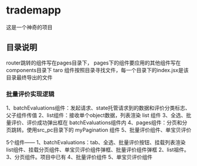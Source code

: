 # trademapp
这是一个神奇的项目

## 目录说明
router跳转的组件写在pages目录下， pages下的组件要应用的其他组件写在components目录下 
taro 组件按照目录寻找文件，每一个目录下的index.jsx是该目录最终导出的文件

###  批量评价实现逻辑
1、batchEvaluations组件：发起请求、state托管请求到的数据和评价分类标志、父子组件传值
2、list组件：接收单个object数据，列表渲染 list 组件
3、全选、批量评价、评价成功弹出框在 batchEvaluations组件内
4、pages组件：分页和分页跳转。使用src_pc目录下的 myPagination 组件
5、批量评价组件、单宝贝评价

5个组件——
 1、batchEvaluations：tab、全选、批量评价按钮、挂载列表渲染list组件、挂载分页组件、单宝贝评价组件弹框、批量评价组件弹框
 2、list祖件。
 3、分页组件。项目中已有
 4、批量评价组件
 5、单宝贝评价组件


